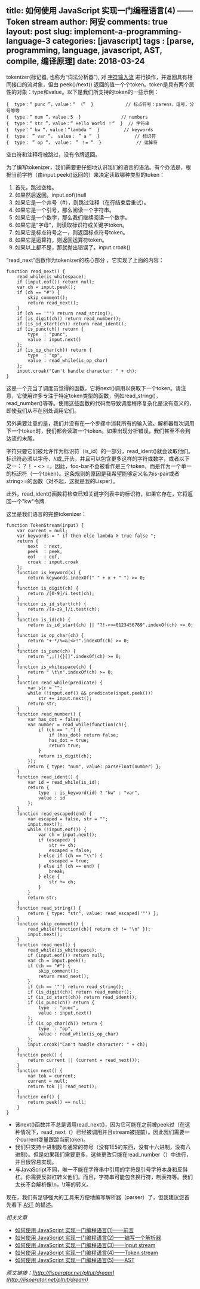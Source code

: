 title: 如何使用 JavaScript 实现一门编程语言(4) —— Token stream
author: 阿安
comments: true
layout: post
slug: implement-a-programming-language-3
categories: [javascript]
tags : [parse, programming, language, javascript, AST, compile, 编译原理]
date: 2018-03-24
---

tokenizer(标记器, 也称为“词法分析器”), 对 [字符输入流](/implement-a-programming-language-3) 进行操作，并返回具有相同接口的流对象，但由 peek()/next() 返回的值一个个token。token是具有两个属性的对象：type和value。以下是我们所支持的token的一些示例：

    {  type：“ punc ”，value：“ （”  }            // 标点符号：parens，逗号，分号等等
    {  type：“ num ”，value：5  }               // numbers
    {  type：“ str ”，value：“ Hello World ！“  }  // 字符串
    {  type：” kw “，value：”lambda “  }         // keywords
    {  type： ” var “， value： ” a “  }             // 标识符
    {  type： ” op “， value： ” ！= “  }             // 运算符

空白符和注释将被跳过，没有令牌返回。

为了编写tokenizer，我们需要更仔细地认识我们的语言的语法。有个办法是，根据当前字符（由input.peek()返回的）来决定读取哪种类型的token：

1. 首先，跳过空格。
2. 如果然后返回。input.eof()null
3. 如果它是一个井号（#），则跳过注释（在行结束后重试）。
4. 如果它是一个引号，那么阅读一个字符串。
5. 如果它是一个数字，那么我们继续阅读一个数字。
6. 如果它是“字母”，则读取标识符或关键字token。
7. 如果它是标点符号之一，则返回标点符号token。
8. 如果它是运算符，则返回运算符token。
9. 如果以上都不是，那就抛出错误了。input.croak()

“read_next”函数作为tokenizer的核心部分 ，它实现了上面的内容：

    function read_next() {
        read_while(is_whitespace);
        if (input.eof()) return null;
        var ch = input.peek();
        if (ch == "#") {
            skip_comment();
            return read_next();
        }
        if (ch == '"') return read_string();
        if (is_digit(ch)) return read_number();
        if (is_id_start(ch)) return read_ident();
        if (is_punc(ch)) return {
            type  : "punc",
            value : input.next()
        };
        if (is_op_char(ch)) return {
            type  : "op",
            value : read_while(is_op_char)
        };
        input.croak("Can't handle character: " + ch);
    }

这是一个充当了调度员觉得的函数，它将next()调用以获取下一个token。请注意，它使用许多专注于特定token类型的函数，例如read_string()，read_number()等等。使用这些函数的代码而导致调度程序复杂化是没有意义的，即使我们从不在别处调用它们。

另外需要注意的是，我们并没有在一个步骤中消耗所有的输入流。解析器每次调用下一个token时，我们都会读取一个token。如果出现分析错误，我们甚至不会到达流的末尾。

字符只要它们被允许作为标识符（is_id）的一部分，read_ident()就会读取他们。标识符必须以字母、λ或_开头，并且可以包含更多这样的字符或数字，或者以下之一：？！ - <> =。因此，foo-bar不会被看作是三个token，而是作为一个单一的标识符（一个token）。这条规则的原因是我希望能够定义名为is-pair或者string>=的函数（对不起，这就是我的Lisper）。

此外，read_ident()函数将检查已知关键字列表中的标识符，如果它存在，它将返回一个"kw"令牌.

这里是我们语言的完整tokenizer：

    function TokenStream(input) {
        var current = null;
        var keywords = " if then else lambda λ true false ";
        return {
            next  : next,
            peek  : peek,
            eof   : eof,
            croak : input.croak
        };
        function is_keyword(x) {
            return keywords.indexOf(" " + x + " ") >= 0;
        }
        function is_digit(ch) {
            return /[0-9]/i.test(ch);
        }
        function is_id_start(ch) {
            return /[a-zλ_]/i.test(ch);
        }
        function is_id(ch) {
            return is_id_start(ch) || "?!-<>=0123456789".indexOf(ch) >= 0;
        }
        function is_op_char(ch) {
            return "+-*/%=&|<>!".indexOf(ch) >= 0;
        }
        function is_punc(ch) {
            return ",;(){}[]".indexOf(ch) >= 0;
        }
        function is_whitespace(ch) {
            return " \t\n".indexOf(ch) >= 0;
        }
        function read_while(predicate) {
            var str = "";
            while (!input.eof() && predicate(input.peek()))
                str += input.next();
            return str;
        }
        function read_number() {
            var has_dot = false;
            var number = read_while(function(ch){
                if (ch == ".") {
                    if (has_dot) return false;
                    has_dot = true;
                    return true;
                }
                return is_digit(ch);
            });
            return { type: "num", value: parseFloat(number) };
        }
        function read_ident() {
            var id = read_while(is_id);
            return {
                type  : is_keyword(id) ? "kw" : "var",
                value : id
            };
        }
        function read_escaped(end) {
            var escaped = false, str = "";
            input.next();
            while (!input.eof()) {
                var ch = input.next();
                if (escaped) {
                    str += ch;
                    escaped = false;
                } else if (ch == "\\") {
                    escaped = true;
                } else if (ch == end) {
                    break;
                } else {
                    str += ch;
                }
            }
            return str;
        }
        function read_string() {
            return { type: "str", value: read_escaped('"') };
        }
        function skip_comment() {
            read_while(function(ch){ return ch != "\n" });
            input.next();
        }
        function read_next() {
            read_while(is_whitespace);
            if (input.eof()) return null;
            var ch = input.peek();
            if (ch == "#") {
                skip_comment();
                return read_next();
            }
            if (ch == '"') return read_string();
            if (is_digit(ch)) return read_number();
            if (is_id_start(ch)) return read_ident();
            if (is_punc(ch)) return {
                type  : "punc",
                value : input.next()
            };
            if (is_op_char(ch)) return {
                type  : "op",
                value : read_while(is_op_char)
            };
            input.croak("Can't handle character: " + ch);
        }
        function peek() {
            return current || (current = read_next());
        }
        function next() {
            var tok = current;
            current = null;
            return tok || read_next();
        }
        function eof() {
            return peek() == null;
        }
    }


- 该next()函数并不总是调用read_next()，因为它可能在之前被peek过（在这种情况下，read_next（）已经被调用并且stream被提前）。因此我们需要一个current变量跟踪当前token。
- 我们只支持十进制数与通常的符号（没有1E5的东西，没有十六进制，没有八进制）。但是如果我们需要更多，这些更改只能在read_number（）中进行，并且很容易实现。
- 与JavaScript不同，唯一不能在字符串中引用的字符是引号字符本身和反斜杠。你需要反斜杠转义他们。而且，字符串可能包含换行符，制表符等。我们太长不会解析像\n，\t等的转义。

现在，我们有足够强大的工具来方便地编写解析器（parser）了，但我建议您首先看下 [AST](/implement-a-programming-language-5) 的描述。



_相关文章_

- [如何使用 JavaScript 实现一门编程语言(1)——前言](/implement-a-programming-language)
- [如何使用 JavaScript 实现一门编程语言(2)——编写一个解析器](/implement-a-programming-language-2)
- [如何使用 JavaScript 实现一门编程语言(3)——Input stream](/implement-a-programming-language-3)
- [如何使用 JavaScript 实现一门编程语言(4)——Token stream](/implement-a-programming-language-4)
- [如何使用 JavaScript 实现一门编程语言(5)——AST](/implement-a-programming-language-5)



_原文链接：[http://lisperator.net/pltut/dream](http://lisperator.net/pltut/dream)_